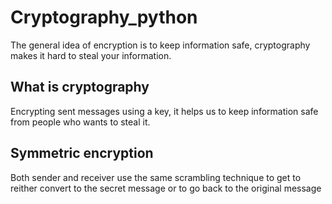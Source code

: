 # Cryptography_python
The general idea of encryption is to keep information safe, cryptography makes it hard to steal your information.

## What is cryptography
Encrypting sent messages using a key, it helps us to keep information safe from people who wants to steal it.

## Symmetric encryption 
Both sender and receiver use the same scrambling technique to get to reither convert to the secret message or to go back to the original message
